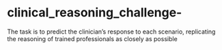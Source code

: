 # clinical_reasoning_challenge-
The task is to predict the clinician’s response to each scenario, replicating the reasoning of trained professionals as closely as possible
